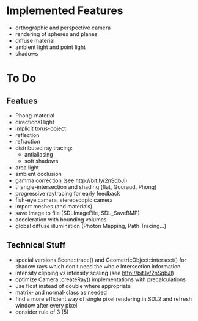 # Implemented Features

* orthographic and perspective camera
* rendering of spheres and planes
* diffuse material
* ambient light and point light
* shadows

# To Do

## Featues

* Phong-material
* directional light
* implicit torus-object
* reflection
* refraction
* distributed ray tracing:
  * antialiasing
  * soft shadows
* area light
* ambient occlusion
* gamma correction (see http://bit.ly/2nSqbJl)
* triangle-intersection and shading (flat, Gouraud, Phong)
* progressive raytracing for early feedback
* fish-eye camera, stereoscopic camera
* import meshes (and materials)
* save image to file (SDLImageFile, SDL_SaveBMP)
* acceleration with bounding volumes
* global diffuse illumination (Photon Mapping, Path Tracing...)

## Technical Stuff

* special versions Scene::trace() and GeometricObject::intersect() for shadow rays which don't
  need the whole Intersection information
* intensity clipping vs intensity scaling (see http://bit.ly/2nSqbJl)
* optimize Camera::createRay() implementations with precalculations
* use float instead of double where appropriate
* matrix- and normal-class as needed
* find a more efficient way of single pixel rendering in SDL2 and refresh window after every pixel
* consider rule of 3 (5)
